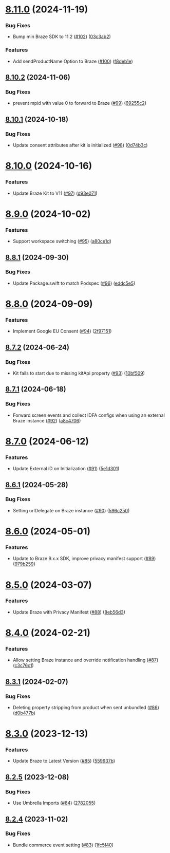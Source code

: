 # [8.11.0](https://github.com/mparticle-integrations/mparticle-apple-integration-appboy/compare/v8.10.2...v8.11.0) (2024-11-19)


### Bug Fixes

* Bump min Braze SDK to 11.2 ([#102](https://github.com/mparticle-integrations/mparticle-apple-integration-appboy/issues/102)) ([03c3ab2](https://github.com/mparticle-integrations/mparticle-apple-integration-appboy/commit/03c3ab265131364e7caf00f7b67e017698916bb7))


### Features

* Add sendProductName Option to Braze ([#100](https://github.com/mparticle-integrations/mparticle-apple-integration-appboy/issues/100)) ([f8deb1e](https://github.com/mparticle-integrations/mparticle-apple-integration-appboy/commit/f8deb1ea38ed016939e1ea9f25cfeacbaf8d7834))

## [8.10.2](https://github.com/mparticle-integrations/mparticle-apple-integration-appboy/compare/v8.10.1...v8.10.2) (2024-11-06)


### Bug Fixes

* prevent mpid with value 0 to forward to Braze ([#99](https://github.com/mparticle-integrations/mparticle-apple-integration-appboy/issues/99)) ([69255c2](https://github.com/mparticle-integrations/mparticle-apple-integration-appboy/commit/69255c28df2376fdf47b5fff25c3d67a6383069d))

## [8.10.1](https://github.com/mparticle-integrations/mparticle-apple-integration-appboy/compare/v8.10.0...v8.10.1) (2024-10-18)


### Bug Fixes

* Update consent attributes after kit is initialized ([#98](https://github.com/mparticle-integrations/mparticle-apple-integration-appboy/issues/98)) ([0d74b3c](https://github.com/mparticle-integrations/mparticle-apple-integration-appboy/commit/0d74b3c925e7c014c8d236a30bcf335d4dc4a4d5))

# [8.10.0](https://github.com/mparticle-integrations/mparticle-apple-integration-appboy/compare/v8.9.0...v8.10.0) (2024-10-16)


### Features

* Update Braze Kit to V11 ([#97](https://github.com/mparticle-integrations/mparticle-apple-integration-appboy/issues/97)) ([d93e071](https://github.com/mparticle-integrations/mparticle-apple-integration-appboy/commit/d93e0718f420c5a175c9e78d9387d021684cd351))

# [8.9.0](https://github.com/mparticle-integrations/mparticle-apple-integration-appboy/compare/v8.8.1...v8.9.0) (2024-10-02)


### Features

* Support workspace switching ([#95](https://github.com/mparticle-integrations/mparticle-apple-integration-appboy/issues/95)) ([a80ce1d](https://github.com/mparticle-integrations/mparticle-apple-integration-appboy/commit/a80ce1d35ee3b42e971849bf09e68c922901876c))

## [8.8.1](https://github.com/mparticle-integrations/mparticle-apple-integration-appboy/compare/v8.8.0...v8.8.1) (2024-09-30)


### Bug Fixes

* Update Package.swift to match Podspec ([#96](https://github.com/mparticle-integrations/mparticle-apple-integration-appboy/issues/96)) ([eddc5e5](https://github.com/mparticle-integrations/mparticle-apple-integration-appboy/commit/eddc5e57dfa24841fc2228109931994ff039bff0))

# [8.8.0](https://github.com/mparticle-integrations/mparticle-apple-integration-appboy/compare/v8.7.2...v8.8.0) (2024-09-09)


### Features

* Implement Google EU Consent ([#94](https://github.com/mparticle-integrations/mparticle-apple-integration-appboy/issues/94)) ([2f97151](https://github.com/mparticle-integrations/mparticle-apple-integration-appboy/commit/2f971517f1b6c7f25d0f489539c765510e1931d9))

## [8.7.2](https://github.com/mparticle-integrations/mparticle-apple-integration-appboy/compare/v8.7.1...v8.7.2) (2024-06-24)


### Bug Fixes

* Kit fails to start due to missing kitApi property ([#93](https://github.com/mparticle-integrations/mparticle-apple-integration-appboy/issues/93)) ([10bf509](https://github.com/mparticle-integrations/mparticle-apple-integration-appboy/commit/10bf5091b2e29b7e60a0b214b1b205fa8b360c05))

## [8.7.1](https://github.com/mparticle-integrations/mparticle-apple-integration-appboy/compare/v8.7.0...v8.7.1) (2024-06-18)


### Bug Fixes

* Forward screen events and collect IDFA configs when using an external Braze instance ([#92](https://github.com/mparticle-integrations/mparticle-apple-integration-appboy/issues/92)) ([a8c4706](https://github.com/mparticle-integrations/mparticle-apple-integration-appboy/commit/a8c4706518c804b977831b33d071f8fbbce61d54))

# [8.7.0](https://github.com/mparticle-integrations/mparticle-apple-integration-appboy/compare/v8.6.1...v8.7.0) (2024-06-12)


### Features

* Update External iD on Initialization ([#91](https://github.com/mparticle-integrations/mparticle-apple-integration-appboy/issues/91)) ([5e1d301](https://github.com/mparticle-integrations/mparticle-apple-integration-appboy/commit/5e1d301aacb2efa1a5c4dcd1686012da5bc24654))

## [8.6.1](https://github.com/mparticle-integrations/mparticle-apple-integration-appboy/compare/v8.6.0...v8.6.1) (2024-05-28)


### Bug Fixes

* Setting urlDelegate on Braze instance ([#90](https://github.com/mparticle-integrations/mparticle-apple-integration-appboy/issues/90)) ([596c250](https://github.com/mparticle-integrations/mparticle-apple-integration-appboy/commit/596c250ba2b6543cfbb534af4bc74781eed2b12d))

# [8.6.0](https://github.com/mparticle-integrations/mparticle-apple-integration-appboy/compare/v8.5.0...v8.6.0) (2024-05-01)


### Features

* Update to Braze 9.x.x SDK, improve privacy manifest support ([#89](https://github.com/mparticle-integrations/mparticle-apple-integration-appboy/issues/89)) ([979b259](https://github.com/mparticle-integrations/mparticle-apple-integration-appboy/commit/979b259de22c31fe4b1a8686756bcf5093b9642f))

# [8.5.0](https://github.com/mparticle-integrations/mparticle-apple-integration-appboy/compare/v8.4.0...v8.5.0) (2024-03-07)


### Features

* Update Braze with Privacy Manifest ([#88](https://github.com/mparticle-integrations/mparticle-apple-integration-appboy/issues/88)) ([8eb56d3](https://github.com/mparticle-integrations/mparticle-apple-integration-appboy/commit/8eb56d3a039ae3d7dd6ad33071743c084c5f585a))

# [8.4.0](https://github.com/mparticle-integrations/mparticle-apple-integration-appboy/compare/v8.3.1...v8.4.0) (2024-02-21)


### Features

* Allow setting Braze instance and override notification handling ([#87](https://github.com/mparticle-integrations/mparticle-apple-integration-appboy/issues/87)) ([c3c76c1](https://github.com/mparticle-integrations/mparticle-apple-integration-appboy/commit/c3c76c1724ce3c822b9c62cb40582871c7e032fe))

## [8.3.1](https://github.com/mparticle-integrations/mparticle-apple-integration-appboy/compare/v8.3.0...v8.3.1) (2024-02-07)


### Bug Fixes

* Deleting property stripping from product when sent unbundled ([#86](https://github.com/mparticle-integrations/mparticle-apple-integration-appboy/issues/86)) ([d0b477b](https://github.com/mparticle-integrations/mparticle-apple-integration-appboy/commit/d0b477b78b6e3364de9b5f0eaeabdf64c9ec45a0))

# [8.3.0](https://github.com/mparticle-integrations/mparticle-apple-integration-appboy/compare/v8.2.5...v8.3.0) (2023-12-13)


### Features

* Update Braze to Latest Version ([#85](https://github.com/mparticle-integrations/mparticle-apple-integration-appboy/issues/85)) ([559937b](https://github.com/mparticle-integrations/mparticle-apple-integration-appboy/commit/559937be481b2018d0a549efc6d077178e2e4aaf))

## [8.2.5](https://github.com/mparticle-integrations/mparticle-apple-integration-appboy/compare/v8.2.4...v8.2.5) (2023-12-08)


### Bug Fixes

* Use Umbrella Imports ([#84](https://github.com/mparticle-integrations/mparticle-apple-integration-appboy/issues/84)) ([2782055](https://github.com/mparticle-integrations/mparticle-apple-integration-appboy/commit/278205520c7bcfbadd9d08b40555cb422a316490))

## [8.2.4](https://github.com/mparticle-integrations/mparticle-apple-integration-appboy/compare/v8.2.3...v8.2.4) (2023-11-02)


### Bug Fixes

* Bundle commerce event setting ([#83](https://github.com/mparticle-integrations/mparticle-apple-integration-appboy/issues/83)) ([1fc5f40](https://github.com/mparticle-integrations/mparticle-apple-integration-appboy/commit/1fc5f401b4eed836c47d9e0705a5b66d38c9df1f))
